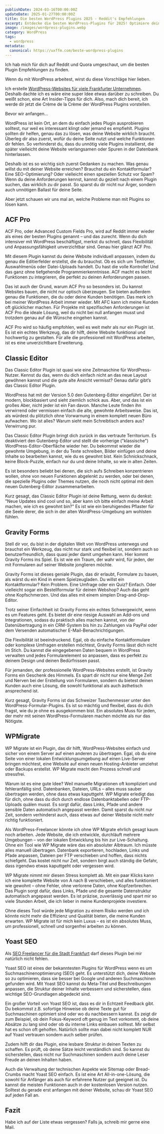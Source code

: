```yaml
---
publishDate: 2024-03-16T00:00:00Z
updateDate: 2025-01-27T00:00:00Z
title: Die besten WordPress Plugins 2025 - Reddit's Empfehlungen
excerpt: Entdecke die besten WordPress-Plugins für 2025! Optimiere deine Website mit Top-Empfehlungen für Sicherheit, SEO, Gestaltung und mehr. Steigere jetzt deine Online-Präsenz!
image: /images/wordpress-plugins.webp
category: WordPress
tags:
  - wordpress
metadata:
  canonical: https://uxffm.com/beste-wordpress-plugins
---
```


Ich hab mich für dich auf Reddit und Quora umgeschaut, um die besten Plugin Empfehlungen zu finden. 

Wenn du mit WordPress arbeitest, wirst du diese Vorschläge hier lieben. 

Ich erstelle <a href="/service/wordpress-frankfurt">WordPress-Websites für viele Frankfurter Unternehmen</a>. Deshalb dachte ich es wäre eine super Idee etwas darüber zu schreiben. Du weißt schon, eine Art Insider-Tipps für dich. Also, mach dich bereit, ich werde dir jetzt die Crème de la Crème der WordPress Plugins vorstellen. 

Bevor wir anfangen...

WordPress ist kein Ort, an dem du einfach jedes Plugin ausprobieren solltest, nur weil es interessant klingt oder jemand es empfiehlt. Plugins sollten dir helfen, genau das zu lösen, was deine Website wirklich braucht. Überleg dir also zuerst, wofür du deine Seite nutzt und welche Funktionen dir fehlen. So verhinderst du, dass du unnötig viele Plugins installierst, die später vielleicht deine Website verlangsamen oder Spuren in der Datenbank hinterlassen. 

Deshalb ist es so wichtig sich zuerst Gedanken zu machen. Was genau willst du mit deiner Website erreichen? Brauchst du ein Kontaktformular? Eine SEO-Optimierung? Oder vielleicht einen speziellen Schutz vor Spam? Wenn du deine Anforderungen kennst, kannst du gezielt nach einem Plugin suchen, das wirklich zu dir passt. So sparst du dir nicht nur Ärger, sondern auch unnötigen Ballast für deine Seite.

Aber jetzt schauen wir uns mal an, welche Probleme man mit Plugins so lösen kann. 

## ACF Pro

ACF Pro, oder Advanced Custom Fields Pro, wird auf Reddit immer wieder als eines der besten Plugins genannt – und das zurecht. Wenn du dich intensiver mit WordPress beschäftigst, merkst du schnell, dass Flexibilität und Anpassungsfähigkeit unverzichtbar sind. Genau hier glänzt ACF Pro.

Mit diesem Plugin kannst du deine Website individuell anpassen, indem du genau die Editierfelder erstellst, die du brauchst. Ob es sich um Textfelder, Auswahlmenüs oder Datei-Uploads handelt. Du hast die volle Kontrolle! Und das ganz ohne tiefgehende Programmierkenntnisse. ACF macht es leicht Funktionen zu integrieren, die perfekt zu deinen Anforderungen passen.

Das ist auch der Grund, warum ACF Pro so besonders ist. Du kannst Websites bauen, die nicht nur optisch überzeugen. Sie bieten außerdem genau die Funktionen, die du oder deine Kunden benötigen. Das merk ich bei meiner WordPress Arbeit immer wieder. Mit AFC kann ich meine Kunden oft glücklicher machen. Für Projekte mit spezifischen Anforderungen ist ACF Pro die ideale Lösung, weil du nicht bei null anfangen musst und trotzdem genau auf die Wünsche eingehen kannst.

ACF Pro wird so häufig empfohlen, weil es weit mehr als nur ein Plugin ist. Es ist ein echtes Werkzeug, das dir hilft, deine Website funktional und hochwertig zu gestalten. Für alle die professionell mit WordPress arbeiten, ist es eine unverzichtbare Erweiterung.

## Classic Editor

Das Classic Editor Plugin ist quasi wie eine Zeitmaschine für WordPress-Nutzer. Kennst du das, wenn du dich einfach nicht an das neue Layout gewöhnen kannst und die gute alte Ansicht vermisst? Genau dafür gibt’s das Classic Editor Plugin.

WordPress hat mit der Version 5.0 den Gutenberg-Editor eingeführt. Der ist modern, blockbasiert und sieht ziemlich schick aus. Aber, und das ist ein großes Aber, nicht jeder ist ein Fan davon. Manche Leute finden ihn verwirrend oder vermissen einfach die alte, gewohnte Arbeitsweise. Das ist, als würdest du plötzlich ohne Vorwarnung in einem komplett neuen Büro aufwachen. Wo ist alles? Warum sieht mein Schreibtisch anders aus? Verwirrung pur.

Das Classic Editor Plugin bringt dich zurück in das vertraute Territorium. Es deaktiviert den Gutenberg-Editor und stellt die vorherige ("klassische") WordPress-Editor-Oberfläche wieder her. Du bekommst wieder die gewohnte Umgebung, in der du Texte schreiben, Bilder einfügen und deine Inhalte so bearbeiten kannst, wie du es gewohnt bist. Kein Schnickschnack, keine Block-Puzzle, einfach nur du und deine Inhalte, so wie in alten Zeiten.

Es ist besonders beliebt bei denen, die sich aufs Schreiben konzentrieren wollen, ohne von neuen Funktionen abgelenkt zu werden, oder bei denen, die spezielle Plugins oder Themes nutzen, die noch nicht optimal mit dem neuen Gutenberg-Editor zusammenarbeiten.

Kurz gesagt, das Classic Editor Plugin ist deine Rettung, wenn du denkst: "Neue Updates sind cool und so, aber kann ich bitte einfach meine Arbeit machen, wie ich es gewohnt bin?" Es ist wie ein beruhigendes Pflaster für die Seele derer, die sich in der alten WordPress-Umgebung am wohlsten fühlen.

## Gravity Forms

Stell dir vor, du bist in der digitalen Welt von WordPress unterwegs und brauchst ein Werkzeug, das nicht nur stark und flexibel ist, sondern auch so benutzerfreundlich, dass quasi jeder damit umgehen kann. Hier kommt Gravity Forms ins Spiel. Es ist wie ein Traum, der wahr wird, für jeden, der mit Formularen auf seiner Website jonglieren möchte.

Gravity Forms ist dieses geniale Plugin, das dir erlaubt, Formulare zu bauen, als wärst du ein Kind in einem Spielzeugladen. Du willst ein Kontaktformular? Kein Problem. Eine Umfrage oder ein Quiz? Einfach. Oder vielleicht sogar ein Bestellformular für deinen Webshop? Auch das geht ohne Kopfschmerzen. Und das alles mit einem simplen Drag-and-Drop-Editor.

Trotz seiner Einfachheit ist Gravity Forms ein echtes Schwergewicht, wenn es um Features geht. Es bietet dir eine riesige Auswahl an Add-ons und Integrationen, sodass du praktisch alles machen kannst, von der Datenübertragung in ein CRM-System bis hin zu Zahlungen via PayPal oder dem Versenden automatischer E-Mail-Benachrichtigungen.

Die Flexibilität ist beeindruckend. Egal, ob du einfache Kontaktformulare oder komplexe Umfragen erstellen möchtest, Gravity Forms lässt dich nicht im Stich. Du kannst die eingegebenen Daten bequem in WordPress verwalten und jedes Formularelement so anpassen, dass es perfekt zu deinem Design und deinen Bedürfnissen passt.

Für jemanden, der professionelle WordPress-Websites erstellt, ist Gravity Forms ein Geschenk des Himmels. Es spart dir nicht nur eine Menge Zeit und Nerven bei der Erstellung von Formularen, sondern du bietest deinen Kunden auch eine Lösung, die sowohl funktional als auch ästhetisch ansprechend ist.

Kurz gesagt, Gravity Forms ist das Schweizer Taschenmesser unter den WordPress-Formular-Plugins. Es ist so mächtig und flexibel, dass du dich fragst, wie du je ohne es ausgekommen bist. Ein absolutes Muss für jeden, der mehr mit seinen WordPress-Formularen machen möchte als nur das Nötigste.

## WPMigrate

WP Migrate ist ein Plugin, das dir hilft, WordPress-Websites einfach und sicher von einem Server auf einen anderen zu übertragen. Egal, ob du eine Seite von einer lokalen Entwicklungsumgebung auf einen Live-Server bringen möchtest, eine Website auf einen neuen Hosting-Anbieter umziehst oder Backups erstellst. WP Migrate macht den Prozess schnell und stressfrei.

Warum ist es eine gute Idee? Weil manuelle Migrationen oft kompliziert und fehleranfällig sind. Datenbanken, Dateien, URLs – alles muss sauber übertragen werden, ohne dass etwas kaputtgeht. WP Migrate erledigt das für dich, ohne dass du dich durch endlose Datenbanktabellen oder FTP-Uploads quälen musst. Es sorgt dafür, dass Links, Pfade und andere sensible Daten automatisch angepasst werden. Damit sparst du nicht nur Zeit, sondern verhinderst auch, dass etwas auf deiner Website nicht mehr richtig funktioniert.

Als WordPress-Freelancer könnte ich ohne WP Migrate ehrlich gesagt kaum noch arbeiten. Jede Website, die ich entwickle, durchläuft mehrere Umgebungen – von der lokalen Entwicklung bis hin zur Live-Schaltung. Ohne ein Tool wie WP Migrate wäre das ein absoluter Albtraum. Ich müsste alles manuell übertragen. Datenbank exportieren, hochladen, Links und Pfade anpassen, Dateien per FTP verschieben und hoffen, dass nichts schiefgeht. Das kostet nicht nur Zeit, sondern birgt auch ständig die Gefahr, dass irgendwo etwas kaputtgeht oder vergessen wird.

WP Migrate nimmt mir diesen Stress komplett ab. Mit ein paar Klicks kann ich eine komplette Website von A nach B verschieben, und alles funktioniert wie gewohnt – ohne Fehler, ohne verlorene Daten, ohne Kopfzerbrechen. Das Plugin sorgt dafür, dass Links, Pfade und die gesamte Datenstruktur automatisch angepasst werden. Es ist präzise, zuverlässig und spart mir so viele Stunden Arbeit, die ich lieber in meine Kundenprojekte investiere.

Ohne dieses Tool würde jede Migration zu einem Risiko werden und ich könnte nicht mehr die Effizienz und Qualität bieten, die meine Kunden erwarten. WP Migrate ist für mich kein Luxus – es ist ein absolutes Muss, um professionell, schnell und sorgenfrei arbeiten zu können.

## Yoast SEO

Als <a href="/">SEO Freelancer für die Stadt Frankfurt</a> darf dieses Plugin bei mir natürlich nicht fehlen. 

Yoast SEO ist eines der bekanntesten Plugins für WordPress wenn es um Suchmaschinenoptimierung (SEO) geht. Es unterstützt dich, deine Website so zu optimieren, dass sie besser bei Google und anderen Suchmaschinen gefunden wird. Mit Yoast SEO kannst du Meta-Titel und Beschreibungen anpassen, die Struktur deiner Inhalte verbessern und sicherstellen, dass wichtige SEO-Grundlagen abgedeckt sind.

Ein großer Vorteil von Yoast SEO ist, dass es dir in Echtzeit Feedback gibt. Du bekommst z.B. sofortige Hinweise ob deine Texte gut für Suchmaschinen optimiert sind oder wo du nachbessern kannst. Es zeigt dir zum Beispiel, ob dein Fokus-Keyword oft genug im Text vorkommt, ob deine Absätze zu lang sind oder ob du interne Links einbauen solltest. Mir selbst hat es schon oft geholfen. Natürlich sollte man dabei nicht komplett NUR auf Yoast vertrauen sondern auch selber prüfen.

Zudem hilft dir das Plugin, eine lesbare Struktur in deinen Texten zu schaffen. Es prüft, ob deine Sätze leicht verständlich sind. So kannst du sicherstellen, dass nicht nur Suchmaschinen sondern auch deine Leser Freude an deinen Inhalten haben.

Auch die Verwaltung der technischen Aspekte wie Sitemap oder Bread-Crumbs macht Yoast SEO einfach. Es ist eine Art All-in-one-Lösung, die sowohl für Anfänger als auch für erfahrene Nutzer gut geeignet ist. Du kannst die meisten Funktionen auch in der kostenlosen Version nutzen. Solltest du gerade erst anfangen mit deiner Website, schau dir Yoast SEO auf jeden Fall an.

## Fazit

Habe ich auf der Liste etwas vergessen? Falls ja, schreib mir gerne eine Mail.
